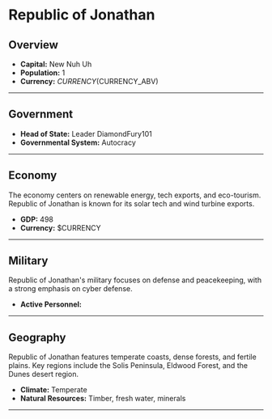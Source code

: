 # Republic of Jonathan

## Overview

- **Capital:** New Nuh Uh
- **Population:** 1
- **Currency:** $CURRENCY ($CURRENCY_ABV)

---

## Government

- **Head of State:** Leader DiamondFury101
- **Governmental System:** Autocracy

---

## Economy
The economy centers on renewable energy, tech exports, and eco-tourism. Republic of Jonathan is known for its solar tech and wind turbine exports.

- **GDP:** 498
- **Currency:** $CURRENCY

---

## Military
Republic of Jonathan's military focuses on defense and peacekeeping, with a strong emphasis on cyber defense.

- **Active Personnel:** 

---

## Geography
Republic of Jonathan features temperate coasts, dense forests, and fertile plains. Key regions include the Solis Peninsula, Eldwood Forest, and the Dunes desert region.

- **Climate:** Temperate
- **Natural Resources:** Timber, fresh water, minerals

---